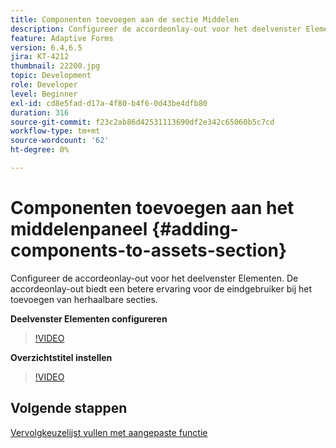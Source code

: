 ```yaml
---
title: Componenten toevoegen aan de sectie Middelen
description: Configureer de accordeonlay-out voor het deelvenster Elementen. De accordeonlay-out biedt een betere ervaring voor de eindgebruiker bij het toevoegen van herhaalbare secties.
feature: Adaptive Forms
version: 6.4,6.5
jira: KT-4212
thumbnail: 22200.jpg
topic: Development
role: Developer
level: Beginner
exl-id: cd8e5fad-d17a-4f80-b4f6-0d43be4dfb80
duration: 316
source-git-commit: f23c2ab86d42531113690df2e342c65060b5c7cd
workflow-type: tm+mt
source-wordcount: '62'
ht-degree: 0%

---
```


# Componenten toevoegen aan het middelenpaneel {#adding-components-to-assets-section}

Configureer de accordeonlay-out voor het deelvenster Elementen. De accordeonlay-out biedt een betere ervaring voor de eindgebruiker bij het toevoegen van herhaalbare secties.

**Deelvenster Elementen configureren**

>[!VIDEO](https://video.tv.adobe.com/v/22200?quality=12&learn=on)

**Overzichtstitel instellen**
>[!VIDEO](https://video.tv.adobe.com/v/28387?quality=12&learn=on)

## Volgende stappen

[Vervolgkeuzelijst vullen met aangepaste functie](./using-custom-functions-and-code-editor.md)
